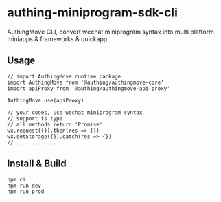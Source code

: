 # authing-miniprogram-sdk-cli

AuthingMove CLI, convert wechat miniprogram syntax into multi platform miniapps & frameworks & quickapp

## Usage
```
// import AuthingMove runtime package
import AuthingMove from '@authing/authingmove-core'
import apiProxy from '@authing/authingmove-api-proxy'

AuthingMove.use(apiProxy)

// your codes, use wechat miniprogram syntax
// support ts type
// all methods return 'Promise'
wx.request({}).then(res => {})
wx.setStorage({}).catch(res => {})
// ..............
```

## Install & Build
```
npm ci
npm run dev
npm run prod
```
